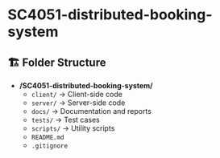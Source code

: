 # SC4051-distributed-booking-system

## 🏗 Folder Structure
- **/SC4051-distributed-booking-system/**
  - `client/` → Client-side code
  - `server/` → Server-side code
  - `docs/` → Documentation and reports
  - `tests/` → Test cases
  - `scripts/` → Utility scripts 
  - `README.md`
  - `.gitignore` 

